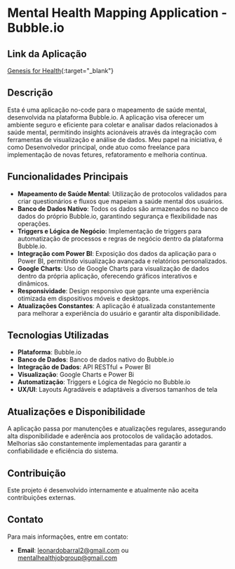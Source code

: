 # Mental Health Mapping Application - Bubble.io

## Link da Aplicação
  
  [Genesis for Health](https://www.genesisforhealth.com){:target="_blank"}


## Descrição

Esta é uma aplicação no-code para o mapeamento de saúde mental, desenvolvida na plataforma Bubble.io. A aplicação visa oferecer um ambiente seguro e eficiente para coletar e analisar dados relacionados à saúde mental, permitindo insights acionáveis através da integração com ferramentas de visualização e análise de dados. Meu papel na iniciativa, é como Desenvolvedor principal, onde atuo como freelance para implementação de novas fetures, refatoramento e melhoria continua.

## Funcionalidades Principais

- **Mapeamento de Saúde Mental**: Utilização de protocolos validados para criar questionários e fluxos que mapeiam a saúde mental dos usuários.
- **Banco de Dados Nativo**: Todos os dados são armazenados no banco de dados do próprio Bubble.io, garantindo segurança e flexibilidade nas operações.
- **Triggers e Lógica de Negócio**: Implementação de triggers para automatização de processos e regras de negócio dentro da plataforma Bubble.io.
- **Integração com Power BI**: Exposição dos dados da aplicação para o Power BI, permitindo visualização avançada e relatórios personalizados.
- **Google Charts**: Uso de Google Charts para visualização de dados dentro da própria aplicação, oferecendo gráficos interativos e dinâmicos.
- **Responsividade**: Design responsivo que garante uma experiência otimizada em dispositivos móveis e desktops.
- **Atualizações Constantes**: A aplicação é atualizada constantemente para melhorar a experiência do usuário e garantir alta disponibilidade.


## Tecnologias Utilizadas

- **Plataforma**: Bubble.io
- **Banco de Dados**: Banco de dados nativo do Bubble.io
- **Integração de Dados**: API RESTful + Power BI
- **Visualização**: Google Charts e Power Bi
- **Automatização**: Triggers e Lógica de Negócio no Bubble.io
- **UX/UI**: Layouts Agradáveis e adaptáveis a diversos tamanhos de tela

## Atualizações e Disponibilidade

A aplicação passa por manutenções e atualizações regulares, assegurando alta disponibilidade e aderência aos protocolos de validação adotados. Melhorias são constantemente implementadas para garantir a confiabilidade e eficiência do sistema.

## Contribuição

Este projeto é desenvolvido internamente e atualmente não aceita contribuições externas.

## Contato

Para mais informações, entre em contato:
- **Email**: leonardobarral2@gmail.com ou mentalhealthjobgroup@gmail.com
